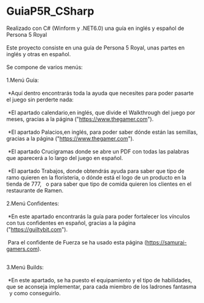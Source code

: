 # GuiaP5R_CSharp
Realizado con C# (Winform y .NET6.0) una guía en inglés y español de Persona 5 Royal
<br>
<br>
Este proyecto consiste en una guía de Persona 5 Royal, unas partes en inglés y otras en español.
<br>
<br>
Se compone de varios menús:
<br>
<br>
1.Menú Guía:
<br>
<br>
  &nbsp;*Aquí dentro encontrarás toda la ayuda que necesites para poder pasarte el juego sin perderte nada: 
  <br>
  <br>
    &nbsp;*El apartado calendario,en inglés, que divide el Walkthrough del juego por meses, gracias a la página ("https://www.thegamer.com").
    <br>
    <br>
    &nbsp;*El apartado Palacios,en inglés, para poder saber dónde están las semillas, gracias a la página ("https://www.thegamer.com").
    <br>
    <br>
    &nbsp;*El apartado Crucigramas donde se abre un PDF con todas las palabras que aparecerá a lo largo del juego en español.
    <br>
    <br>
    &nbsp;*El apartado Trabajos, donde obtendrás ayuda para saber que tipo de ramo quieren en la floristeria, o dónde está el logo de un producto en la tienda de 777,
      &nbsp;&nbsp;o para saber que tipo de comida quieren los clientes en el restaurante de Ramen.
      <br>
      <br>
  2.Menú Confidentes:
  <br>
  <br>
    &nbsp;*En este apartado encontrarás la guía para poder fortalecer los vínculos con tus confidentes en español, gracias a la página ("https://guiltybit.com").
    <br>
    <br>
      &nbsp;Para el confidente de Fuerza se ha usado esta página (https://samurai-gamers.com).
      <br>
      <br>
      
  3.Menú Builds:
  <br>
  <br>
    &nbsp;*En este apartado, se ha puesto el equipamiento y el tipo de habilidades, que se aconseja implementar, para cada miembro de los ladrones fantasma
      &nbsp;&nbsp;y como conseguirlo.
